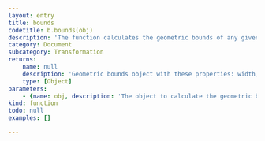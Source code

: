 ```yaml
---
layout: entry
title: bounds
codetitle: b.bounds(obj)
description: 'The function calculates the geometric bounds of any given object. Use '
category: Document
subcategory: Transformation
returns:
    name: null
    description: 'Geometric bounds object with these properties: width, height, left, right, top, bottom and for text: baseline, xHeight.'
    type: [Object]
parameters:
    - {name: obj, description: 'The object to calculate the geometric bounds.', optional: false, type: [Text, Object]}
kind: function
todo: null
examples: []

---
```

